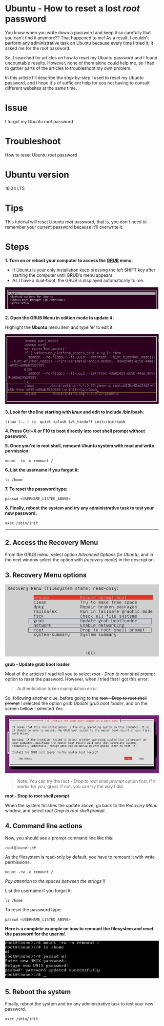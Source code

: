 # Ubuntu - How to reset a lost *root* password
You know when you write down a password and keep it so carefully that you can't find it anymore?? That happened to me! As a result, I couldn't perform any administrative task on Ubuntu because every time I tried it, it asked me for the *root* password.

So, I searched for articles on how to reset my Ubuntu password and I found uncountable results. However, none of them alone could help me, so I had to gather parts of the articles to troubleshoot my own problem.

In this article I'll describe the step-by-step I used to reset my Ubuntu password, and I hope it's of sufficient help for you not having to consult different websites at the same time.

# Issue
I forgot my Ubuntu *root* password

# Troubleshoot
How to reset Ubuntu *root* password

# Ubuntu version
16.04 LTS

# Tips
This tutorial will reset Ubuntu *root* password, that is, you don't need to remember your current password because it'll overwrite it.

# Steps

**1. Turn on or reboot your computer to access the [GRUB] menu.**

- If Ubuntu is your only installation keep pressing the left SHIFT key after starting the computer until GRUB's menu appears.
- As I have a dual-boot, the GRUB is displayed automatically to me. 

![](/docs/images/01-grub-start.jpg)

**2. Open the GRUB Menu in edition mode to update it:**

Highlight the **Ubuntu** menu item and type **'e'** to edit it.

![](/docs/images/01-grub-menu-edition.jpg)

**3. Look for the line starting with *linux* and edit to include /bin/bash:**

`linux (...) ro  quiet splash $vt_handoff init=/bin/bash`

**4. Press Ctrl+X or F10 to boot directly into root shell prompt without password.**

**5. Once you're in root shell, remount Ubuntu system with read and write permission:**

`mount -rw -o remount /`

**6. List the username if you forgot it:**

`ls /home`

**7. To reset the password type:**

`passwd <USERNAME_LISTED_ABOVE>`

**8. Finally, reboot the system and try any administrative task to test your new password.**

`exec /sbin/init`

________________________________________


## 2. Access the Recovery Menu

From the GRUB menu, select option *Advanced Options for Ubuntu*, and in the next window select the option with *(recovery mode)* in the description.

## 3. Recovery Menu options

![](/docs/images/01-recovery-menu.jpg)

**grub - Update grub boot loader**

Most of the articles I read tell you to select *root - Drop to root shell prompt* option to reset the password. However, when I tried that I got this error:

> Authentication token manipulation error.

So, following another clue, before going to the ~~root - Drop to root shell prompt~~ I selected the option *grub Update grub boot loader*, and on the screen bellow I selected *Yes*.

![](/docs/images/03-grub-update-grub-boot-loader.jpg)

> Note: You can try the *root - Drop to root shell prompt* option first. If it works for you, great. If not, you can try the way I did.

**root - Drop to root shell prompt**

When the system finishes the update above, go back to the *Recovery Menu* window, and select *root Drop to root shell prompt*.

## 4. Command line actions

Now, you should see a prompt command line like this:

`root@(none):/#`

As the filesystem is read-only by default, you have to remount it with write permissions:

`mount -rw -o remount /`

*Pay attention to the spaces between the strings !!*

List the username if you forgot it:

`ls /home`

To reset the password type:

`passwd <USERNAME_LISTED_ABOVE>`

**Here is a complete example on how to remount the filesystem and reset the password for the user *ml*.**

![](/docs/images/04-reset-password.jpg)

## 5. Reboot the system

Finally, reboot the system and try any administrative task to test your new password.

`exec /sbin/init`


[GRUB]: https://www.gnu.org/software/grub/

